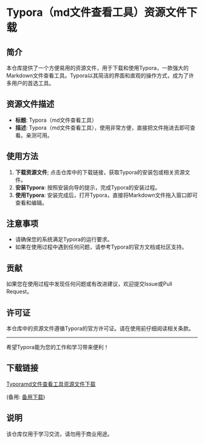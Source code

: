# Typora（md文件查看工具）资源文件下载

## 简介

本仓库提供了一个方便易用的资源文件，用于下载和使用Typora，一款强大的Markdown文件查看工具。Typora以其简洁的界面和直观的操作方式，成为了许多用户的首选工具。

## 资源文件描述

- **标题**: Typora（md文件查看工具）
- **描述**: Typora（md文件查看工具），使用非常方便，直接把文件拖进去即可查看。亲测可用。

## 使用方法

1. **下载资源文件**; 点击仓库中的下载链接，获取Typora的安装包或相关资源文件。
2. **安装Typora**: 按照安装向导的提示，完成Typora的安装过程。
3. **使用Typora**: 安装完成后，打开Typora，直接将Markdown文件拖入窗口即可查看和编辑。

## 注意事项

- 请确保您的系统满足Typora的运行要求。
- 如果在使用过程中遇到任何问题，请参考Typora的官方文档或社区支持。

## 贡献

如果您在使用过程中发现任何问题或有改进建议，欢迎提交Issue或Pull Request。

## 许可证

本仓库中的资源文件遵循Typora的官方许可证。请在使用前仔细阅读相关条款。

---

希望Typora能为您的工作和学习带来便利！

## 下载链接
[Typoramd文件查看工具资源文件下载](https://pan.quark.cn/s/91cd5cc2edfd) 

(备用: [备用下载](https://pan.baidu.com/s/1oJPNnWR7a4NSaKS_chySTw?pwd=1234))

## 说明

该仓库仅用于学习交流，请勿用于商业用途。
